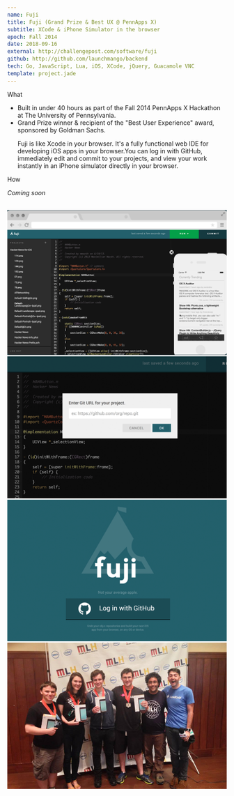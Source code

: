 ```yaml
---
name: Fuji
title: Fuji (Grand Prize & Best UX @ PennApps X)
subtitle: XCode & iPhone Simulator in the browser
epoch: Fall 2014
date: 2018-09-16
external: http://challengepost.com/software/fuji
github: http://github.com/launchmango/backend
tech: Go, JavaScript, Lua, iOS, XCode, jQuery, Guacamole VNC
template: project.jade
---
```


<div class="card">
  <div class="title">What</div>
  <ul>
    <li>Built in under 40 hours as part of the Fall 2014 PennApps X Hackathon at The University of Pennsylvania.</li>
    <li>Grand Prize winner &amp; recipient of the &quot;Best User Experience&quot; award, sponsored by Goldman Sachs.
    <p> Fuji is like Xcode in your browser. It's a fully functional web IDE for developing iOS apps in your browser.You can log in with GitHub, immediately edit and commit to your projects, and view your work instantly in an iPhone simulator directly in your browser.
    </p>
  </ul>
</div>

<div class="card">
  <div class="title">How</div>
  <p><i>Coming soon</i></p>
</div>

<br>
<div class="screenshots">
  <a href="fuji-screenshot-1.png">
    <img src="fuji-screenshot-1.png" class="screenshot">
  </a>
  <a href="fuji-screenshot-2.png">
    <img src="fuji-screenshot-2.png" class="screenshot">
  </a>
  <a href="fuji-screenshot-3.png">
    <img src="fuji-screenshot-3.png" class="screenshot">
  </a>
  <a href="fuji-screenshot-4.jpg">
    <img src="fuji-screenshot-4.jpg" class="screenshot">
  </a>
</div>
